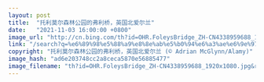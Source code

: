 ```yaml
---
layout: post
title:  "托利莫尔森林公园的弗利桥，英国北爱尔兰"
date:   "2021-11-03 16:00:00 +0800"
image_url: "http://cn.bing.com/th?id=OHR.FoleysBridge_ZH-CN4338959688_1920x1080.jpg&rf=LaDigue_1920x1080.jpg&pid=hp"
link: "/search?q=%e6%89%98%e5%88%a9%e8%8e%ab%e5%b0%94%e6%a3%ae%e6%9e%97%e5%85%ac%e5%9b%ad&form=hpcapt&mkt=zh-cn"
copyright: "托利莫尔森林公园的弗利桥，英国北爱尔兰 (© Adrian McGlynn/Alamy)"
image_hash: "ad6e203748cc2a8ceca5870e56885477"
image_filename: "th?id=OHR.FoleysBridge_ZH-CN4338959688_1920x1080.jpg&rf=LaDigue_1920x1080.jpg&pid=hp"
---
```

